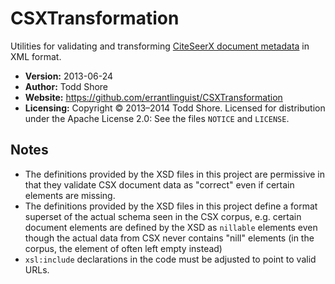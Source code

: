 CSXTransformation
========================

Utilities for validating and transforming [CiteSeerX document metadata](http://csxstatic.ist.psu.edu/about/data) in XML format.

* **Version:** 2013-06-24
* **Author:** Todd Shore
* **Website:**  https://github.com/errantlinguist/CSXTransformation
* **Licensing:** Copyright &copy; 2013&ndash;2014 Todd Shore. Licensed for distribution under the Apache License 2.0: See the files `NOTICE` and `LICENSE`.

Notes
--------------------------------------------------------------------------------
* The definitions provided by the XSD files in this project are permissive in that they validate CSX document data as "correct" even if certain elements are missing.
* The definitions provided by the XSD files in this project define a format superset of the actual schema seen in the CSX corpus, e.g. certain document elements are defined by the XSD as `nillable` elements even though the actual data from CSX never contains "nill" elements (in the corpus, the element of often left empty instead)
* `xsl:include` declarations in the code must be adjusted to point to valid URLs.
